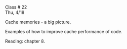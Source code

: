 <div class="lecture2">

<div class="column_date">
<p markdown="block">

Class # 22 <br>
Thu, 4/18

</p>
</div>

<div class="column_materials">
<p markdown="block">

Cache memories -  a big picture.

Examples of how to improve cache performance of code. 


</p>
</div>

<div class="column_assign">
<p markdown="block">

Reading: chapter 8.


</p>
</div>

</div>
